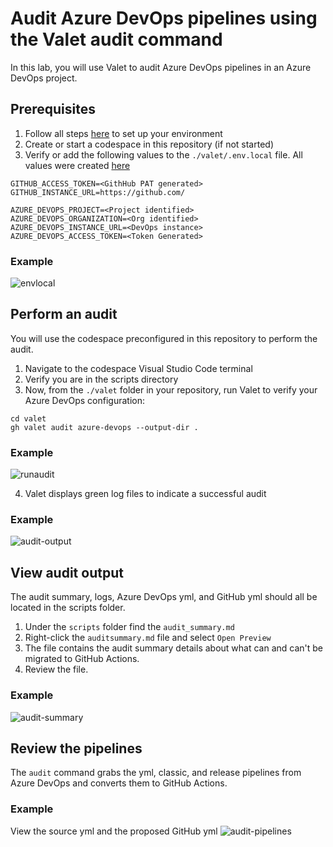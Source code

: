 # Audit Azure DevOps pipelines using the Valet audit command
In this lab, you will use Valet to audit Azure DevOps pipelines in an Azure DevOps project.

## Prerequisites

1. Follow all steps [here](/labs/azure_devops#readme) to set up your environment
2. Create or start a codespace in this repository (if not started)
3. Verify or add the following values to the `./valet/.env.local` file. All values were created [here](/labs/azure_devops#readme)
```
GITHUB_ACCESS_TOKEN=<GithHub PAT generated>
GITHUB_INSTANCE_URL=https://github.com/

AZURE_DEVOPS_PROJECT=<Project identified>
AZURE_DEVOPS_ORGANIZATION=<Org identified>
AZURE_DEVOPS_INSTANCE_URL=<DevOps instance>
AZURE_DEVOPS_ACCESS_TOKEN=<Token Generated>
```
### Example ###

![envlocal](https://user-images.githubusercontent.com/26442605/169069638-0bfa8f89-eaa9-423b-b2b7-447248e63e2b.png)

## Perform an audit
You will use the codespace preconfigured in this repository to perform the audit.

1. Navigate to the codespace Visual Studio Code terminal 
2. Verify you are in the scripts directory
3. Now, from the `./valet` folder in your repository, run Valet to verify your Azure DevOps configuration:
  
```
cd valet
gh valet audit azure-devops --output-dir . 
```
### Example
![runaudit](https://user-images.githubusercontent.com/26442605/160930617-d4d2f4a8-7b39-47d6-ab2c-60868cb56e5f.png)

4. Valet displays green log files to indicate a successful audit  

### Example
![audit-output](https://user-images.githubusercontent.com/26442605/161104845-3d9d7493-794f-4787-9a89-3dd3c15a8a8d.png)

## View audit output
The audit summary, logs, Azure DevOps yml, and GitHub yml should all be located in the scripts folder.

1. Under the `scripts` folder find the `audit_summary.md`
2. Right-click the `auditsummary.md` file and select `Open Preview`
3. The file contains the audit summary details about what can and can't be migrated to GitHub Actions.
4. Review the file.

### Example
![audit-summary](https://user-images.githubusercontent.com/26442605/161105335-4c38ea73-b5a5-4edc-9d89-d6febcae46d4.png)

## Review the pipelines
The `audit` command grabs the yml, classic, and release pipelines from Azure DevOps and converts them to GitHub Actions.

### Example
View the source yml and the proposed GitHub yml
![audit-pipelines](https://user-images.githubusercontent.com/26442605/161105649-dd20235d-bb98-4949-baa3-dac561427257.png)
